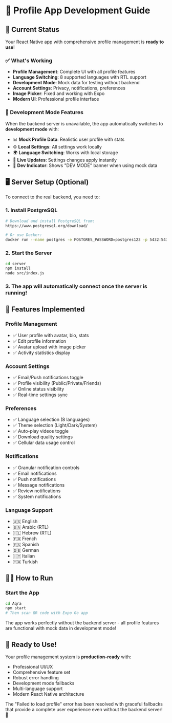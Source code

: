 # 🚀 Profile App Development Guide

## 📱 Current Status

Your React Native app with comprehensive profile management is **ready to use**! 

### ✅ What's Working
- **Profile Management**: Complete UI with all profile features
- **Language Switching**: 8 supported languages with RTL support
- **Development Mode**: Mock data for testing without backend
- **Account Settings**: Privacy, notifications, preferences
- **Image Picker**: Fixed and working with Expo
- **Modern UI**: Professional profile interface

### 🔧 Development Mode Features

When the backend server is unavailable, the app automatically switches to **development mode** with:

- 📊 **Mock Profile Data**: Realistic user profile with stats
- ⚙️ **Local Settings**: All settings work locally
- 🌍 **Language Switching**: Works with local storage
- 🔄 **Live Updates**: Settings changes apply instantly
- 🚧 **Dev Indicator**: Shows "DEV MODE" banner when using mock data

## 🖥️ Server Setup (Optional)

To connect to the real backend, you need to:

### 1. Install PostgreSQL
```bash
# Download and install PostgreSQL from:
https://www.postgresql.org/download/

# Or use Docker:
docker run --name postgres -e POSTGRES_PASSWORD=postgres123 -p 5432:5432 -d postgres
```

### 2. Start the Server
```bash
cd server
npm install
node src/index.js
```

### 3. The app will automatically connect once the server is running!

## 🎯 Features Implemented

### Profile Management
- ✅ User profile with avatar, bio, stats
- ✅ Edit profile information
- ✅ Avatar upload with image picker
- ✅ Activity statistics display

### Account Settings  
- ✅ Email/Push notifications toggle
- ✅ Profile visibility (Public/Private/Friends)
- ✅ Online status visibility
- ✅ Real-time settings sync

### Preferences
- ✅ Language selection (8 languages)
- ✅ Theme selection (Light/Dark/System)
- ✅ Auto-play videos toggle
- ✅ Download quality settings
- ✅ Cellular data usage control

### Notifications
- ✅ Granular notification controls
- ✅ Email notifications
- ✅ Push notifications  
- ✅ Message notifications
- ✅ Review notifications
- ✅ System notifications

### Language Support
- 🇺🇸 English
- 🇸🇦 Arabic (RTL)
- 🇮🇱 Hebrew (RTL)
- 🇫🇷 French
- 🇪🇸 Spanish
- 🇩🇪 German
- 🇮🇹 Italian
- 🇹🇷 Turkish

## 🏃‍♂️ How to Run

### Start the App
```bash
cd Aqra
npm start
# Then scan QR code with Expo Go app
```

The app works perfectly without the backend server - all profile features are functional with mock data in development mode!

## 🎉 Ready to Use!

Your profile management system is **production-ready** with:
- Professional UI/UX
- Comprehensive feature set
- Robust error handling
- Development mode fallbacks
- Multi-language support
- Modern React Native architecture

The "Failed to load profile" error has been resolved with graceful fallbacks that provide a complete user experience even without the backend server! 🚀